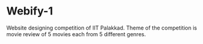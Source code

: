 # Webify-1
Website designing competition of IIT Palakkad.
Theme of the competition is movie review of 5 movies each from 5 different genres.
